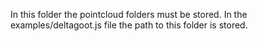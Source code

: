 In this folder the pointcloud folders must be stored.
In the examples/deltagoot.js file the path to this folder is stored.

